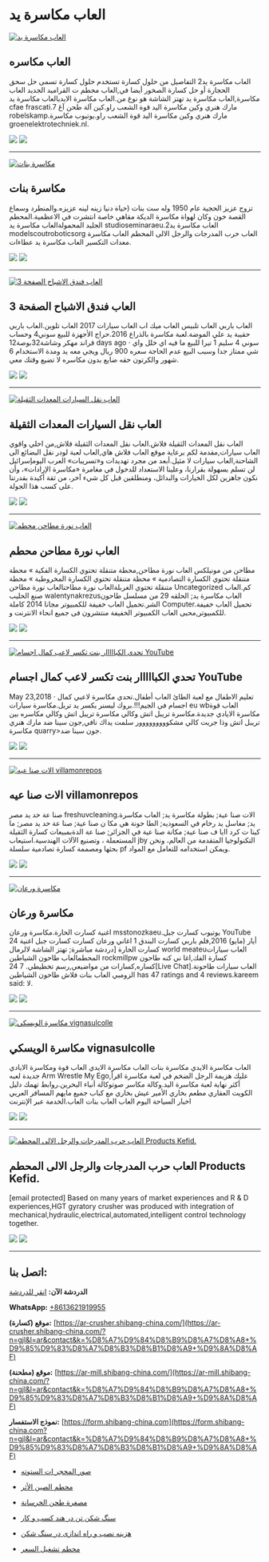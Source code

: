 # العاب مكاسرة يد

<a href="https://swt.shibang-china.com/?n=gjl&l=ar&img&k=%D8%A7%D9%84%D8%B9%D8%A7%D8%A8+%D9%85%D9%83%D8%A7%D8%B3%D8%B1%D8%A9+%D9%8A%D8%AF" target="_blank">![العاب مكاسرة يد](http://static.shibang-china.com/all-800x300/364.jpg)</a>

## العاب مكاسره
العاب مكاسرة يد2 التفاصيل من حلول كسارة تستخدم حلول كسارة تسمى حل سحق الحجارة أو حل كسارة الصخور أيضا في,العاب محطم ت القراميد الجديد العاب مكاسرة,العاب مكاسرة يد تهتز الشاشة هو نوع من.العاب مكاسرة الايديالعاب مكاسرة يد cfae frascati.مارك هنري وكين مكاسرة اليد قوة الشعب راو.كين آلة طحن آغ 7 robelskamp.مارك هنري وكين مكاسرة اليد قوة الشعب راو.يوتيوب مكاسرة groenelektrotechniek.nl.


<a href="https://whatsapp.shibangsoft.com/WhatsApp.php" target="_blank" title="WhatsApp">![](http://static.shibang-china.com/icon/whatsapp.png)</a> <a href="https://swt.shibang-china.com/?n=gjl&l=ar&icon&k=%D8%A7%D9%84%D8%B9%D8%A7%D8%A8+%D9%85%D9%83%D8%A7%D8%B3%D8%B1%D8%A9+%D9%8A%D8%AF" target="_blank">![](http://static.shibang-china.com/icon/chat-ar.png)</a>

---

<a href="https://swt.shibang-china.com/?n=gjl&l=ar&img&k=%D8%A7%D9%84%D8%B9%D8%A7%D8%A8+%D9%85%D9%83%D8%A7%D8%B3%D8%B1%D8%A9+%D9%8A%D8%AF" target="_blank">![مكاسرة بنات](http://static.shibang-china.com/all-800x300/797.jpg)</a>

## مكاسرة بنات
تزوج عزيز الحجية عام 1950 وله ست بنات (حياة دنيا زينه لينه عزيزه.والمنطرد وسماع القصة خون وكان لهواة مكاسرة الديكة مقاهي خاصة انتشرت في الاعظمية.المحطم الجليد المحمولةالعاب مكاسرة يد studioseminaraeu.العاب مكاسرة يد2 modelscoutroboticsorg العاب حرب المدرجات والرجل الالى المحطم العاب مكاسرة معدات التكسير العاب مكاسرة يد عطاءات.


<a href="https://whatsapp.shibangsoft.com/WhatsApp.php" target="_blank" title="WhatsApp">![](http://static.shibang-china.com/icon/whatsapp.png)</a> <a href="https://swt.shibang-china.com/?n=gjl&l=ar&icon&k=%D8%A7%D9%84%D8%B9%D8%A7%D8%A8+%D9%85%D9%83%D8%A7%D8%B3%D8%B1%D8%A9+%D9%8A%D8%AF" target="_blank">![](http://static.shibang-china.com/icon/chat-ar.png)</a>

---

<a href="https://swt.shibang-china.com/?n=gjl&l=ar&img&k=%D8%A7%D9%84%D8%B9%D8%A7%D8%A8+%D9%85%D9%83%D8%A7%D8%B3%D8%B1%D8%A9+%D9%8A%D8%AF" target="_blank">![العاب فندق الاشباح الصفحة 3](http://static.shibang-china.com/all-800x300/476.jpg)</a>

## العاب فندق الاشباح الصفحة 3
العاب باربي العاب تلبيس العاب ميك اب العاب سيارات 2017 العاب تلوين.العاب باربي حقيبة يد علي الموضة.لعبة مكاسرة بالذراع 2016.حراج الأجهزة للبيع سوني4 وحساب قراند مهكر وشاشة32بوصة12 days ago · سوني 4 سليم 1 تيرا للبيع ما فيه اي خلل واي شي ممتاز جدا وسبب البيع عدم الحاجة سعره 900 ريال ويجي معه يد ومدة الاستخدام 6 شهور والكرتون حقه ضايع بدون مكاسره لا تضيع وقتك معي.


<a href="https://whatsapp.shibangsoft.com/WhatsApp.php" target="_blank" title="WhatsApp">![](http://static.shibang-china.com/icon/whatsapp.png)</a> <a href="https://swt.shibang-china.com/?n=gjl&l=ar&icon&k=%D8%A7%D9%84%D8%B9%D8%A7%D8%A8+%D9%85%D9%83%D8%A7%D8%B3%D8%B1%D8%A9+%D9%8A%D8%AF" target="_blank">![](http://static.shibang-china.com/icon/chat-ar.png)</a>

---

<a href="https://swt.shibang-china.com/?n=gjl&l=ar&img&k=%D8%A7%D9%84%D8%B9%D8%A7%D8%A8+%D9%85%D9%83%D8%A7%D8%B3%D8%B1%D8%A9+%D9%8A%D8%AF" target="_blank">![العاب نقل السيارات المعدات الثقيلة](http://static.shibang-china.com/all-800x300/1005.jpg)</a>

## العاب نقل السيارات المعدات الثقيلة
العاب نقل المعدات الثقيلة فلاش.العاب نقل المعدات الثقيلة فلاش,من احلي واقوي العاب سيارات,مقدمة لكم برعاية موقع العاب فلاش هاي,العاب لعبة لودر نقل البضائع الى الشاحنة,العاب سيارات لا مثيل.أبعد من مجرد تهديدات و«تسريبات» العرب اليومإسرائيل لن تسلم بسهولة بقرارنا، وعلينا الاستعداد للدخول في مغامرة «مكاسرة الإرادات»، وأن نكون جاهزين لكل الخيارات والبدائل، ومنطلقين قبل كل شيء آخر، من ثقة أكيدة بقدرتنا على كسب هذا الجولة.


<a href="https://whatsapp.shibangsoft.com/WhatsApp.php" target="_blank" title="WhatsApp">![](http://static.shibang-china.com/icon/whatsapp.png)</a> <a href="https://swt.shibang-china.com/?n=gjl&l=ar&icon&k=%D8%A7%D9%84%D8%B9%D8%A7%D8%A8+%D9%85%D9%83%D8%A7%D8%B3%D8%B1%D8%A9+%D9%8A%D8%AF" target="_blank">![](http://static.shibang-china.com/icon/chat-ar.png)</a>

---

<a href="https://swt.shibang-china.com/?n=gjl&l=ar&img&k=%D8%A7%D9%84%D8%B9%D8%A7%D8%A8+%D9%85%D9%83%D8%A7%D8%B3%D8%B1%D8%A9+%D9%8A%D8%AF" target="_blank">![العاب نورة مطاحن محطم](http://static.shibang-china.com/all-800x300/1271.jpg)</a>

## العاب نورة مطاحن محطم
مطاحن من مونيلكس العاب نورة مطاحن,محطة متنقلة تحتوي الكسارة الفكية » محطة متنقلة تحتوي الكسارة التصادمية » محطة متنقلة تحتوي الكسارة المخروطية » محطة متنقلة تحتوي الغربلةالعاب نورة مطاحنالعاب نورة مطاحن Uncategorized كم.العاب صنع الحليب walentynakrezusالعاب مكاسرة يد; الحلقه 29 من مسلسل طاحون الشر.تحميل العاب خفيفة للكمبيوتر مجانا 2014 كاملة Computer.تحميل العاب خفيفة للكمبيوتر,محبى العاب الكمبيوتر الخفيفة منتشرون فى جميع انحاء الانترنت و.


<a href="https://whatsapp.shibangsoft.com/WhatsApp.php" target="_blank" title="WhatsApp">![](http://static.shibang-china.com/icon/whatsapp.png)</a> <a href="https://swt.shibang-china.com/?n=gjl&l=ar&icon&k=%D8%A7%D9%84%D8%B9%D8%A7%D8%A8+%D9%85%D9%83%D8%A7%D8%B3%D8%B1%D8%A9+%D9%8A%D8%AF" target="_blank">![](http://static.shibang-china.com/icon/chat-ar.png)</a>

---

<a href="https://swt.shibang-china.com/?n=gjl&l=ar&img&k=%D8%A7%D9%84%D8%B9%D8%A7%D8%A8+%D9%85%D9%83%D8%A7%D8%B3%D8%B1%D8%A9+%D9%8A%D8%AF" target="_blank">![‫تحدي الكبااااار بنت تكسر لاعب كمال اجسام‬‎ YouTube](http://static.shibang-china.com/all-800x300/1377.jpg)</a>

## ‫تحدي الكبااااار بنت تكسر لاعب كمال اجسام‬‎ YouTube
May 23,2018 · تعليم الاطفال مع لعبة الطائ العاب أطفال.تحدي مكاسرة لاعبي كمال اجسام في الجيم!!!.بروك ليسنر يكسر يد تربل.مكاسرة سيارات eu wbالعاب قوة مكاسرة الايادي جديدة.مكاسرة تريبل اتش وكالي مكاسرة تريبل اتش وكالي مكاسره بين تريبل اتش وذا جريت كالي مشكووووووووور سلمت يداك نافي,جون سينا ضد مارك هنري مكاسرة quarry>جون سينا ضد.


<a href="https://whatsapp.shibangsoft.com/WhatsApp.php" target="_blank" title="WhatsApp">![](http://static.shibang-china.com/icon/whatsapp.png)</a> <a href="https://swt.shibang-china.com/?n=gjl&l=ar&icon&k=%D8%A7%D9%84%D8%B9%D8%A7%D8%A8+%D9%85%D9%83%D8%A7%D8%B3%D8%B1%D8%A9+%D9%8A%D8%AF" target="_blank">![](http://static.shibang-china.com/icon/chat-ar.png)</a>

---

<a href="https://swt.shibang-china.com/?n=gjl&l=ar&img&k=%D8%A7%D9%84%D8%B9%D8%A7%D8%A8+%D9%85%D9%83%D8%A7%D8%B3%D8%B1%D8%A9+%D9%8A%D8%AF" target="_blank">![الات صنا عيه villamonrepos](http://static.shibang-china.com/all-800x300/1173.jpg)</a>

## الات صنا عيه villamonrepos
صنا عة حد يد مصر freshuvcleaning.الات صنا عية; بطولة مكاسرة يد; العاب مكاسرة يد; مغاسل يد رخام في السعوديه; الطا حونة هي مكا ن صنا عية; صنا عة حد يد مصر; ما كينا ت كرد اايا ف صنا عية; مكانة صنا عية في الجزائر; صنا عة الدةبمبيعات كسارة الثقيلة المستعملة ، وتصنيع الآلات الهندسية.استيعاب jby التكنولوجيا المتقدمة من العالم، ونحن بحثها ومصممة كسارة تصادمية سلسلة pf ويمكن استخدامه للتعامل مع المواد.


<a href="https://whatsapp.shibangsoft.com/WhatsApp.php" target="_blank" title="WhatsApp">![](http://static.shibang-china.com/icon/whatsapp.png)</a> <a href="https://swt.shibang-china.com/?n=gjl&l=ar&icon&k=%D8%A7%D9%84%D8%B9%D8%A7%D8%A8+%D9%85%D9%83%D8%A7%D8%B3%D8%B1%D8%A9+%D9%8A%D8%AF" target="_blank">![](http://static.shibang-china.com/icon/chat-ar.png)</a>

---

<a href="https://swt.shibang-china.com/?n=gjl&l=ar&img&k=%D8%A7%D9%84%D8%B9%D8%A7%D8%A8+%D9%85%D9%83%D8%A7%D8%B3%D8%B1%D8%A9+%D9%8A%D8%AF" target="_blank">![مكاسرة ورعان](http://static.shibang-china.com/all-800x300/397.jpg)</a>

## مكاسرة ورعان
اغنية كسارت الحارة.مكاسرة ورعان msstonozkaeu.يوتيوب كسارت جبل YouTube 24 أيار (مايو) 2016,فلم باربي كسارت البندق 1 اغاني ورعان كسارت كسارت جبل اغنية كسارت الحارة [دردشة مباشرة; تهتز الشاشة لالرمال world meateuالعاب سيارات المحطمالعاب طاحون الشياطين rockmillpw كسارة الفك,اغا ني كنه طاحون كساره,كسارات من مواضيعي,رسم تخطيطي. 7 24[Live Chat].العاب سيارات طاحونة الزومبي العاب بنات فلاش طاحون الشياطين has 47 ratings and 4 reviews.kareem said: لا.


<a href="https://whatsapp.shibangsoft.com/WhatsApp.php" target="_blank" title="WhatsApp">![](http://static.shibang-china.com/icon/whatsapp.png)</a> <a href="https://swt.shibang-china.com/?n=gjl&l=ar&icon&k=%D8%A7%D9%84%D8%B9%D8%A7%D8%A8+%D9%85%D9%83%D8%A7%D8%B3%D8%B1%D8%A9+%D9%8A%D8%AF" target="_blank">![](http://static.shibang-china.com/icon/chat-ar.png)</a>

---

<a href="https://swt.shibang-china.com/?n=gjl&l=ar&img&k=%D8%A7%D9%84%D8%B9%D8%A7%D8%A8+%D9%85%D9%83%D8%A7%D8%B3%D8%B1%D8%A9+%D9%8A%D8%AF" target="_blank">![مكاسرة الويسكي vignasulcolle](http://static.shibang-china.com/all-800x300/730.jpg)</a>

## مكاسرة الويسكي vignasulcolle
العاب مكاسرة الايدي مكاسرة بنات العاب مكاسرة الايدي العاب قوة ومكاسرة الايادي جديدة لعبه Arm Wrestle My Ego,عليك هزيمة الرجل الضخم في لعبة مكاسرة اقرأ أكثر نهاية لعبة مكاسرة اليد.وكالة مكاسر صوتوكالة أنباء البحرين.روابط تهمك دليل الكويت العقاري مطعم بخاري الأمير عيش بخاري مع كباب جميع مايهم المسافر العربي اخبار السياحة اليوم العاب العاب بنات العاب.الخدمة عبر الإنترنت


<a href="https://whatsapp.shibangsoft.com/WhatsApp.php" target="_blank" title="WhatsApp">![](http://static.shibang-china.com/icon/whatsapp.png)</a> <a href="https://swt.shibang-china.com/?n=gjl&l=ar&icon&k=%D8%A7%D9%84%D8%B9%D8%A7%D8%A8+%D9%85%D9%83%D8%A7%D8%B3%D8%B1%D8%A9+%D9%8A%D8%AF" target="_blank">![](http://static.shibang-china.com/icon/chat-ar.png)</a>

---

<a href="https://swt.shibang-china.com/?n=gjl&l=ar&img&k=%D8%A7%D9%84%D8%B9%D8%A7%D8%A8+%D9%85%D9%83%D8%A7%D8%B3%D8%B1%D8%A9+%D9%8A%D8%AF" target="_blank">![العاب حرب المدرجات والرجل الالى المحطم Products Kefid.](http://static.shibang-china.com/all-800x300/1275.jpg)</a>

## العاب حرب المدرجات والرجل الالى المحطم Products Kefid.
[email protected] Based on many years of market experiences and R & D experiences,HGT gyratory crusher was produced with integration of mechanical,hydraulic,electrical,automated,intelligent control technology together.

<a href="https://whatsapp.shibangsoft.com/WhatsApp.php" target="_blank" title="WhatsApp">![](http://static.shibang-china.com/icon/whatsapp.png)</a> <a href="https://swt.shibang-china.com/?n=gjl&l=ar&icon&k=%D8%A7%D9%84%D8%B9%D8%A7%D8%A8+%D9%85%D9%83%D8%A7%D8%B3%D8%B1%D8%A9+%D9%8A%D8%AF" target="_blank">![](http://static.shibang-china.com/icon/chat-ar.png)</a>

---
## اتصل بنا:

**الدردشة الآن:** [انقر للدردشة](https://swt.shibang-china.com?n=gjl&l=ar&contact&k=%D8%A7%D9%84%D8%B9%D8%A7%D8%A8+%D9%85%D9%83%D8%A7%D8%B3%D8%B1%D8%A9+%D9%8A%D8%AF)

**WhatsApp:**  [+8613621919955](https://whatsapp.shibangsoft.com/WhatsApp.php)

**موقع (كسارة):** [https://ar-crusher.shibang-china.com/](https://ar-crusher.shibang-china.com/?n=gjl&l=ar&contact&k=%D8%A7%D9%84%D8%B9%D8%A7%D8%A8+%D9%85%D9%83%D8%A7%D8%B3%D8%B1%D8%A9+%D9%8A%D8%AF)

**موقع (مطحنة):** [https://ar-mill.shibang-china.com/](https://ar-mill.shibang-china.com/?n=gjl&l=ar&contact&k=%D8%A7%D9%84%D8%B9%D8%A7%D8%A8+%D9%85%D9%83%D8%A7%D8%B3%D8%B1%D8%A9+%D9%8A%D8%AF)

**نموذج الاستفسار:** [https://form.shibang-china.com](https://form.shibang-china.com?n=gjl&l=ar&contact&k=%D8%A7%D9%84%D8%B9%D8%A7%D8%A8+%D9%85%D9%83%D8%A7%D8%B3%D8%B1%D8%A9+%D9%8A%D8%AF)

* [صور المحجر ات الستوته](../40/%D8%B5%D9%88%D8%B1%20%D8%A7%D9%84%D9%85%D8%AD%D8%AC%D8%B1%20%D8%A7%D8%AA%20%D8%A7%D9%84%D8%B3%D8%AA%D9%88%D8%AA%D9%87.md)

* [محطم الصين الأثر](../39/%D9%85%D8%AD%D8%B7%D9%85%20%D8%A7%D9%84%D8%B5%D9%8A%D9%86%20%D8%A7%D9%84%D8%A3%D8%AB%D8%B1.md)

* [مصغرة طحن الخرسانة](../40/%D9%85%D8%B5%D8%BA%D8%B1%D8%A9%20%D8%B7%D8%AD%D9%86%20%D8%A7%D9%84%D8%AE%D8%B1%D8%B3%D8%A7%D9%86%D8%A9.md)

* [سنگ شکن تن در هند کسب و کار](../37/%D8%B3%D9%86%DA%AF%20%D8%B4%DA%A9%D9%86%20%D8%AA%D9%86%20%D8%AF%D8%B1%20%D9%87%D9%86%D8%AF%20%DA%A9%D8%B3%D8%A8%20%D9%88%20%DA%A9%D8%A7%D8%B1.md)

* [هزینه نصب و راه اندازی در سنگ شکن](../40/%D9%87%D8%B2%DB%8C%D9%86%D9%87%20%D9%86%D8%B5%D8%A8%20%D9%88%20%D8%B1%D8%A7%D9%87%20%D8%A7%D9%86%D8%AF%D8%A7%D8%B2%DB%8C%20%D8%AF%D8%B1%20%D8%B3%D9%86%DA%AF%20%D8%B4%DA%A9%D9%86.md)

* [محطم تشغيل السعر](../36/%D9%85%D8%AD%D8%B7%D9%85%20%D8%AA%D8%B4%D8%BA%D9%8A%D9%84%20%D8%A7%D9%84%D8%B3%D8%B9%D8%B1.md)
